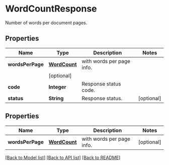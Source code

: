 
# WordCountResponse
Number of words per document pages.

## Properties
Name | Type | Description | Notes
------------ | ------------- | ------------- | -------------
**wordsPerPage** | [**WordCount**](WordCount.md) | with words per page info.
            | [optional]
**code** | **Integer** | Response status code. | 
**status** | **String** | Response status. | [optional]


## Properties
Name | Type | Description | Notes
------------ | ------------- | ------------- | -------------
**wordsPerPage** | [**WordCount**](WordCount.md) | with words per page info.             |  [optional]

[[Back to Model list]](../../README.md#documentation-for-models) [[Back to API list]](../../README.md#documentation-for-api-endpoints) [[Back to README]](../../README.md)


